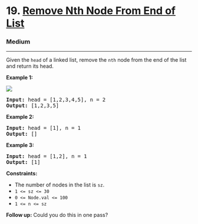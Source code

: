# 19. [Remove Nth Node From End of List](https://leetcode.com/problems/remove-nth-node-from-end-of-list/description/)
<h3>Medium</h3><hr>

Given the `head` of a linked list, remove the `nth` node from the end of the list and return its head.

 

**Example 1:**

<img src=https://assets.leetcode.com/uploads/2020/10/03/remove_ex1.jpg>

<pre><strong>Input:</strong> head = [1,2,3,4,5], n = 2
<strong>Output:</strong> [1,2,3,5]</pre>
**Example 2:**

<pre><strong>Input:</strong> head = [1], n = 1
<strong>Output:</strong> []</pre>
**Example 3:**

<pre><strong>Input:</strong> head = [1,2], n = 1
<strong>Output:</strong> [1]</pre>
 

**Constraints:**

* The number of nodes in the list is `sz`.
* <code>1 &lt;= sz &lt;= 30</code>
* <code>0 &lt;= Node.val &lt;= 100</code>
* <code>1 &lt;= n &lt;= sz</code>
 

**Follow up:** Could you do this in one pass?